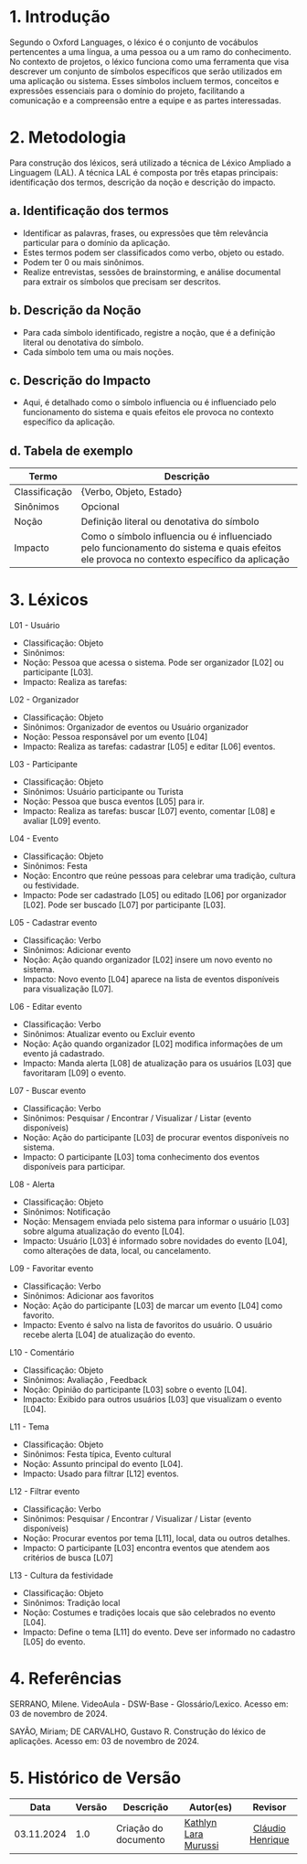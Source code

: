 # 1. Introdução
Segundo o Oxford Languages, o léxico é o conjunto de vocábulos pertencentes a uma língua, a uma pessoa ou a um ramo do conhecimento. No contexto de projetos, o léxico funciona como uma ferramenta que visa descrever um conjunto de símbolos específicos que serão utilizados em uma aplicação ou sistema. Esses símbolos incluem termos, conceitos e expressões essenciais para o domínio do projeto, facilitando a comunicação e a compreensão entre a equipe e as partes interessadas.

# 2. Metodologia

Para construção dos léxicos, será utilizado a técnica de Léxico Ampliado a Linguagem (LAL). A técnica LAL é composta por três etapas principais: identificação dos termos, descrição da noção e descrição do impacto.

## a. Identificação dos termos
- Identificar as palavras, frases, ou expressões que têm relevância particular para o domínio da aplicação. 
- Estes termos podem ser classificados como verbo, objeto ou estado. 
- Podem ter 0 ou mais sinônimos. 
- Realize entrevistas, sessões de brainstorming, e análise documental para extrair os símbolos que precisam ser descritos.

## b. Descrição da Noção
- Para cada símbolo identificado, registre a noção, que é a definição literal ou denotativa do símbolo. 
- Cada símbolo tem uma ou mais noções.

## c. Descrição do Impacto
- Aqui, é detalhado como o símbolo influencia ou é influenciado pelo funcionamento do sistema e quais efeitos ele provoca no contexto específico da aplicação.

## d. Tabela de exemplo

| Termo | Descrição |
| --- | --- |
| Classificação | {Verbo, Objeto, Estado} |
| Sinônimos | Opcional |
| Noção | Definição literal ou denotativa do símbolo |
| Impacto | Como o símbolo influencia ou é influenciado pelo funcionamento do sistema e quais efeitos ele provoca no contexto específico da aplicação |

# 3. Léxicos

L01 - Usuário
- Classificação: Objeto
- Sinônimos: 
- Noção: Pessoa que acessa o sistema. Pode ser organizador [L02] ou participante [L03]. 
- Impacto: Realiza as tarefas: 

L02 - Organizador
- Classificação: Objeto
- Sinônimos: Organizador de eventos ou Usuário organizador
- Noção: Pessoa responsável por um evento [L04]
- Impacto: Realiza as tarefas: cadastrar [L05] e editar [L06] eventos.

L03 - Participante
- Classificação: Objeto
- Sinônimos: Usuário participante ou Turista
- Noção: Pessoa que busca eventos [L05] para ir.
- Impacto: Realiza as tarefas: buscar [L07] evento, comentar [L08] e avaliar [L09] evento.

L04 - Evento
- Classificação: Objeto
- Sinônimos: Festa
- Noção: Encontro que reúne pessoas para celebrar uma tradição, cultura ou festividade.
- Impacto: Pode ser cadastrado [L05] ou editado [L06] por organizador [L02]. Pode ser buscado [L07] por participante [L03].

L05 - Cadastrar evento
- Classificação: Verbo
- Sinônimos: Adicionar evento
- Noção: Ação quando organizador [L02] insere um novo evento no sistema.
- Impacto: Novo evento [L04] aparece na lista de eventos disponíveis para visualização [L07].

L06 - Editar evento
- Classificação: Verbo
- Sinônimos: Atualizar evento ou Excluir evento
- Noção: Ação quando organizador [L02] modifica informações de um evento já cadastrado. 
- Impacto: Manda alerta [L08] de atualização para os usuários [L03] que favoritaram [L09] o evento.

L07 - Buscar evento
- Classificação: Verbo
- Sinônimos: Pesquisar / Encontrar / Visualizar / Listar (evento disponíveis)
- Noção: Ação do participante [L03] de procurar eventos disponíveis no sistema.
- Impacto: O participante [L03] toma conhecimento dos eventos disponíveis para participar.

L08 - Alerta
- Classificação: Objeto
- Sinônimos: Notificação
- Noção: Mensagem enviada pelo sistema para informar o usuário [L03] sobre alguma atualização do evento [L04].
- Impacto: Usuário [L03] é informado sobre novidades do evento [L04], como alterações de data, local, ou cancelamento.

L09 - Favoritar evento
- Classificação: Verbo
- Sinônimos: Adicionar aos favoritos
- Noção: Ação do participante [L03] de marcar um evento [L04] como favorito.
- Impacto: Evento é salvo na lista de favoritos do usuário. O usuário recebe alerta [L04] de atualização do evento.

L10 - Comentário
- Classificação: Objeto
- Sinônimos: Avaliação , Feedback
- Noção: Opinião do participante [L03] sobre o evento [L04].
- Impacto: Exibido para outros usuários [L03] que visualizam o evento [L04].

L11 - Tema
- Classificação: Objeto
- Sinônimos: Festa típica, Evento cultural
- Noção: Assunto principal do evento [L04].
- Impacto: Usado para filtrar [L12] eventos.

L12 - Filtrar evento
- Classificação: Verbo
- Sinônimos: Pesquisar / Encontrar / Visualizar / Listar (evento disponíveis)
- Noção: Procurar eventos por tema [L11], local, data ou outros detalhes.
- Impacto: O participante [L03] encontra eventos que atendem aos critérios de busca [L07]

L13 - Cultura da festividade
- Classificação: Objeto
- Sinônimos: Tradição local
- Noção: Costumes e tradições locais que são celebrados no evento [L04].
- Impacto: Define o tema [L11] do evento. Deve ser informado no cadastro [L05] do evento.

# 4. Referências

SERRANO, Milene. VideoAula - DSW-Base - Glossário/Lexico. Acesso em: 03 de novembro de 2024. 

SAYÃO, Miriam; DE CARVALHO, Gustavo R. Construção do léxico de aplicações. Acesso em: 03 de novembro de 2024.

# 5. Histórico de Versão

| Data       | Versão | Descrição             | Autor(es)          | Revisor |
|------------|--------|-----------------------|--------------------| :---:
| 03.11.2024 | 1.0    | Criação do documento  | [Kathlyn Lara Murussi][KathlynGH] | [Cláudio Henrique][ClaudioGH] |


[AnaGH]: https://github.com/analufernanndess
[CainaGH]: https://github.com/freitasc
[ClaudioGH]: https://github.com/claudiohsc
[EliasGH]: https://github.com/EliasOliver21
[GuilhermeGH]: https://github.com/gmeister18
[JoelGH]: https://github.com/JoelSRangel
[KathlynGH]: https://github.com/klmurussi
[PabloGH]: https://github.com/pabloheika
[PedroRGH]: https://github.com/pedro-rodiguero
[PedroPGH]: https://github.com/Pedrin0030
[SamuelGH]: https://github.com/samuelalvess
[TalesGH]: https://github.com/TalesRG
